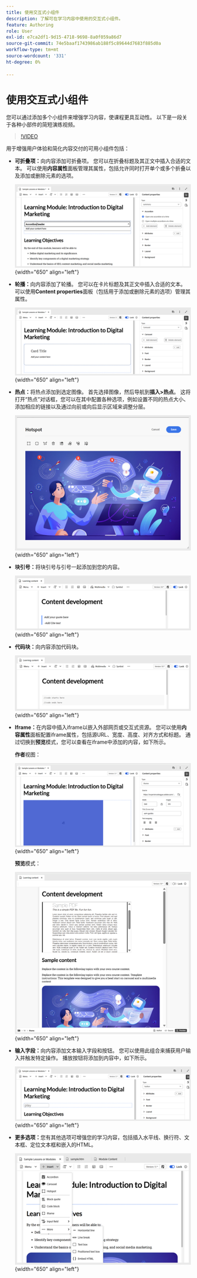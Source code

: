 ```yaml
---
title: 使用交互式小组件
description: 了解可在学习内容中使用的交互式小组件。
feature: Authoring
role: User
exl-id: e7ca2df1-9d15-4718-9698-8a0f059a86d7
source-git-commit: 74e5baaf1743986ab188f5c89644d7683f885d0a
workflow-type: tm+mt
source-wordcount: '331'
ht-degree: 0%

---
```


# 使用交互式小组件

您可以通过添加多个小组件来增强学习内容，使课程更具互动性。 以下是一段关于各种小部件的简短演练视频。

>[!VIDEO](https://video.tv.adobe.com/v/3469531/learning-content-aem-guides)


用于增强用户体验和简化内容交付的可用小组件包括：

- **可折叠项：**&#x200B;向内容添加可折叠项。 您可以在折叠标题及其正文中插入合适的文本。 可以使用&#x200B;**内容属性**&#x200B;面板管理其属性，包括允许同时打开单个或多个折叠以及添加或删除元素的选项。

  ![](assets/accordion-learning-content.png){width="650" align="left"}

- **轮播：**&#x200B;向内容添加了轮播。 您可以在卡片标题及其正文中插入合适的文本。 可以使用&#x200B;**Content properties**&#x200B;面板（包括用于添加或删除元素的选项）管理其属性。

  ![](assets/carousal-learning-content.png){width="650" align="left"}

- **热点：**&#x200B;将热点添加到选定图像。 首先选择图像，然后导航到&#x200B;**插入>热点**。 这将打开“热点”对话框，您可以在其中配置各种选项，例如设置不同的热点大小、添加相应的链接以及通过向前或向后显示区域来调整分层。

  ![](assets/hotspot-learning-content.png){width="650" align="left"}

- **块引号：**&#x200B;将块引号与引号一起添加到您的内容。

  ![](assets/block-quote-learning-content.png){width="650" align="left"}

- **代码块：**&#x200B;向内容添加代码块。

  ![](assets/code-block-learning-content.png){width="650" align="left"}

- **Iframe：**&#x200B;在内容中插入iframe以嵌入外部网页或交互式资源。 您可以使用&#x200B;**内容属性**&#x200B;面板配置iframe属性，包括源URL、宽度、高度、对齐方式和标题。 通过切换到&#x200B;**预览**&#x200B;模式，您可以查看在iframe中添加的内容，如下所示。

  **作者**&#x200B;视图：

  ![](assets/iframe-learning-content.png){width="650" align="left"}


  **预览**&#x200B;模式：

  ![](assets/iframe-learning-content-preview.png){width="650" align="left"}

- **输入字段：**&#x200B;向内容添加文本输入字段和按钮。 您可以使用此组合来捕获用户输入并触发特定操作。 播放按钮将添加到内容中，如下所示。

  ![](assets/button-learning-content.png){width="650" align="left"}

- **更多选项：**&#x200B;您有其他选项可增强您的学习内容，包括插入水平线、换行符、文本框、定位文本框和嵌入的HTML。

  ![](assets/more-options-learning-content.png){width="650" align="left"}
